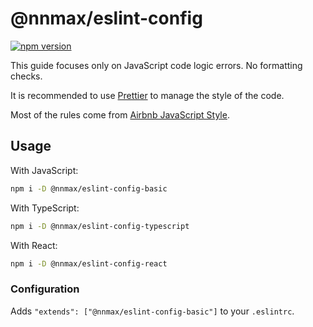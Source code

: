 # @nnmax/eslint-config

[![npm version](https://badge.fury.io/js/@nnmax%2Feslint-config-basic.svg)](https://badge.fury.io/js/@nnmax%2Feslint-config-basic)

This guide focuses only on JavaScript code logic errors. No formatting checks.

It is recommended to use [Prettier](https://github.com/prettier/prettier) to manage the style of the code.

Most of the rules come from [Airbnb JavaScript Style](https://github.com/airbnb/javascript).

## Usage

With JavaScript:

```bash
npm i -D @nnmax/eslint-config-basic
```

With TypeScript:

```bash
npm i -D @nnmax/eslint-config-typescript
```

With React:

```bash
npm i -D @nnmax/eslint-config-react
```

### Configuration

Adds `"extends": ["@nnmax/eslint-config-basic"]` to your `.eslintrc`.
